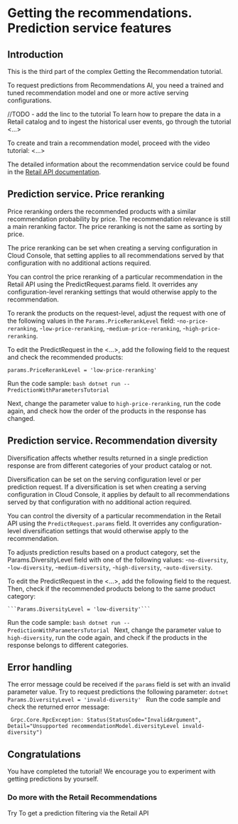 ﻿<walkthrough-metadata>
  <meta name="title" content="Getting The Recommendations. Prediction Service" />
  <meta name="description" content="Prediction service features" />
  <meta name="component_id" content="593554" />
  <meta name="short_id" content="true" />
</walkthrough-metadata>

# Getting the recommendations. Prediction service features

## Introduction

This is the third part of the complex Getting the Recommendation tutorial.

To request predictions from Recommendations AI, you need a trained and tuned recommendation model and one or more active serving configurations.

//TODO - add the linc to the tutorial
To learn how to prepare the data in a Retail catalog and to ingest the historical user events, go through the tutorial <...>

To create and train a recommendation model, proceed with the video tutorial: <...>

The detailed information about the recommendation service could be found in the [Retail API documentation](https://cloud.google.com/retail/docs/predict#recommendations-predict-java).

<walkthrough-tutorial-duration duration="10"></walkthrough-tutorial-duration>
 
## Prediction service. Price reranking

Price reranking orders the recommended products with a similar recommendation probability by price.
The recommendation relevance is still a main reranking factor. The price reranking is not the same as sorting by price.

The price reranking can be set when creating a serving configuration in Cloud Console, 
that setting applies to all recommendations served by that configuration with no additional actions required.

You can control the price reranking of a particular recommendation in the Retail API using the PredictRequest.params field.
It overrides any configuration-level reranking settings that would otherwise apply to the recommendation.

To rerank the products on the request-level, adjust the request with one of the following values in the `Params.PriceRerankLevel` field:
   -`no-price-reranking`, 
   -`low-price-reranking`, 
   -`medium-price-reranking`, 
   -`high-price-reranking`. 

To edit the PredictRequest in the <...>, add the following field to the request and check the recommended products:

```params.PriceRerankLevel = 'low-price-reranking'```

Run the code sample:
    ```bash
    dotnet run -- PredictionWithParametersTutorial
    ```

Next, change the parameter value to `high-price-reranking`, run the code again, and check how the order of the products in the response has changed.

## Prediction service. Recommendation diversity

Diversification affects whether results returned in a single prediction response are from different categories of your product catalog or not.

Diversification can be set on the serving configuration level or per prediction request.
If a diversification is set when creating a serving configuration in Cloud Console, 
it applies by default to all recommendations served by that configuration with no additional action required.

You can control the diversity of a particular recommendation in the Retail API using the `PredictRequest.params` field. 
It overrides any configuration-level diversification settings that would otherwise apply to the recommendation.

To adjusts prediction results based on a product category, set the Params.DiversityLevel field with one of the following values:
-`no-diversity`, 
-`low-diversity`, 
-`medium-diversity`, 
-`high-diversity`, 
-`auto-diversity`.

To edit the PredictRequest in the <...>, add the following field to the request. Then, check if the recommended products belong to the same product category:

    ```Params.DiversityLevel = 'low-diversity'```

Run the code sample:
    ```bash
    dotnet run -- PredictionWithParametersTutorial
    ```
Next, change the parameter value to `high-diversity`, run the code again, and check if the products in the response belongs to different categories.

## Error handling

The error message could be received if the `params` field is set with an invalid parameter value.
Try to request predictions the following parameter:
    ```dotnet
    Params.DiversityLevel = 'invald-diversity'
    ```
Run the code sample and check the returned error message:

```
 Grpc.Core.RpcException: Status(StatusCode="InvalidArgument", Detail="Unsupported recommendationModel.diversityLevel invald-diversity")
```

## Congratulations

<walkthrough-conclusion-trophy></walkthrough-conclusion-trophy>

You have completed the tutorial! We encourage you to experiment with getting predictions by yourself.

<walkthrough-inline-feedback></walkthrough-inline-feedback>

### Do more with the Retail Recommendations

<walkthrough-tutorial-card tutorialid="retail__retail_api_v2_prediction_filtering_dotnet" icon="LOGO_DOTNET" title="Prediction filtering tutorial" keepPrevious=true>
Try To get a prediction filtering via the Retail API</walkthrough-tutorial-card>